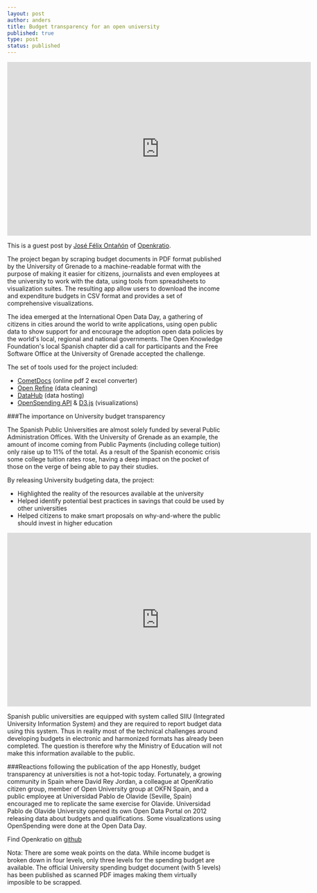 ```yaml
---
layout: post
author: anders
title: Budget transparency for an open university
published: true
type: post
status: published
---
```


<iframe width='700' height='400' src='http://openspending.org/upo-income-budget/embed?widget=treemap&state=%7B%22drilldown%22%3A%22articulo%22%2C%22year%22%3A%222012%22%2C%22cuts%22%3A%7B%7D%2C%22drilldowns%22%3A%5B%22articulo%22%5D%7D&width=700&height=400' frameborder='0'></iframe>

This is a guest post by [José Félix Ontañón](https://twitter.com/fontanon) of [Openkratio](http://openkratio.org/).

The project began by scraping budget documents in PDF format published by the University of Grenade to a machine-readable format with the purpose of making it easier for citizens, journalists and even employees at the university to work with the data, using tools from spreadsheets to visualization suites. The resulting app allow users to download the income and expenditure budgets in CSV format and provides a set of comprehensive visualizations.

The idea emerged at the International Open Data Day, a gathering of citizens in cities around the world to write applications, using open public data to show support for and encourage the adoption open data policies by the world's local, regional and national governments. The Open Knowledge Foundation's local Spanish chapter did a call for participants and the Free Software Office at the University of Grenade accepted the challenge.

The set of tools used for the project included:

* [CometDocs](http://www.cometdocs.com/) (online pdf 2 excel converter)
* [Open Refine](http://openrefine.org/) (data cleaning) 
* [DataHub](http://datahub.io) (data hosting)
* [OpenSpending API](http://docs.openspending.org/en/latest/model/design.html) & [D3.js](d3js.org) (visualizations)

###The importance on University budget transparency 

The Spanish Public Universities are almost solely funded by several Public Administration Offices. With the University of Grenade as an example, the amount of income coming from Public Payments (including college tuition) only raise up to 11% of the total. As a result of the Spanish economic crisis some college tuition rates rose, having a deep impact on the 
pocket of those on the verge of being able to pay their studies.

By releasing University budgeting data, the project:

* Highlighted the reality of the resources available at the university
* Helped identify potential best practices in savings that could be used by other universities
* Helped citizens to make smart proposals on why-and-where the public should invest in higher education

<iframe width='700' height='400' src='http://openspending.org/upo-income-budget/embed?widget=treemap&state=%7B%22drilldown%22%3A%22articulo%22%2C%22year%22%3A%222012%22%2C%22cuts%22%3A%7B%7D%2C%22drilldowns%22%3A%5B%22articulo%22%5D%7D&width=700&height=400' frameborder='0'></iframe>

Spanish public universities are equipped with system called SIIU (Integrated University Information System) and they are required to report budget data using this
system. Thus in reality most of the technical challenges around developing budgets in electronic and harmonized formats has already been completed. The question is therefore why the Ministry of Education will not make this information available to the public.

###Reactions following the publication of the app
Honestly, budget transparency at universities is not a hot-topic today. Fortunately, a growing community in Spain where David Rey Jordan, a colleague at OpenKratio citizen group, member 
of Open University group at OKFN Spain, and a public employee at Universidad Pablo de Olavide (Seville, Spain) encouraged me to replicate the same exercise for Olavide. Universidad Pablo de Olavide University opened its own Open Data Portal on 2012 releasing data about budgets and qualifications. Some visualizations using OpenSpending were done at the Open Data Day. 

Find Openkratio on [github](http://openkratio.github.io/ugr-presupuestos/)

Nota: There are some weak points on the data. While income budget is broken down in
four levels, only three levels for the spending budget are available. The official University
spending budget document (with 5 levels) has been published as scanned PDF images
making them virtually imposible to be scrapped.

